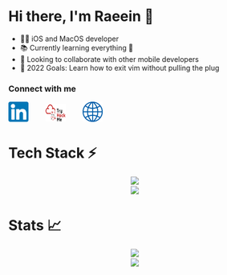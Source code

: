 # Hi there, I'm Raeein 👋 


- 👨‍💻 iOS and MacOS developer
- 📚 Currently learning everything 🤣
- 🤝 Looking to collaborate with other mobile developers
- 🥅 2022 Goals: Learn how to exit vim without pulling the plug

### Connect with me

<div>
    <a href="https://www.linkedin.com/in/raeeinbagheri/" style="padding-right: 30px;display:inline-block"><img src="./img/linkedin.png" alt=""  width="40"></a>
    <a href="https://tryhackme.com/p/ryan.ba" style="padding-right: 30px;display:inline-block"><img src="./img/thm.png" alt=""  width="40" height="35"></a>
    <a href="https://raeein.github.io/"><img src="./img/website.png" alt="" width="40"></a>
</div>

# Tech Stack ⚡

<p align="center">
        <a href="https://skillicons.dev">
            <img src="https://skillicons.dev/icons?i=swift,python,c,aws,azure,firebase,javascript"/>
        </a>
        <br />
        <a href="https://skillicons.dev">
            <img src="https://skillicons.dev/icons?i=flask,postgres,git,docker,linux,bash"/>
        </a>
    </p>

# Stats 📈
<p align="center">
        <img 
            src="https://github-readme-stats.vercel.app/api?username=Raeein&count_private=true&show_icons=true&theme=algolia&hide=issues">
        <br />
        <img
            src="https://github-readme-streak-stats.herokuapp.com/?user=Raeein&show_icons=true&count_private=true&theme=algolia">
        <br />
</p>